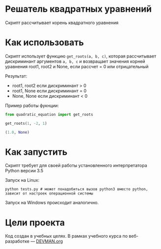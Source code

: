 # Решатель квадратных уравнений

Скрипт рассчитывает корень квадратного уравнения

# Как использовать

Скрипт использует функцию ```get_roots(a, b, c)```, которая рассчитывает дискриминант аргументов ```a, b, c```
и возвращает значения корней уравнения root1, root2 и None, если рассчет = 0 или отрицательный

Результат:
* root1, root2 если дискриминант > 0
* root1, None если дискриминант = 0
* None, None если дискриминант < 0

Пример работы фукнции:
```python
from quadratic_equation import get_roots

get_roots(1, -2, 1)

(1.0, None)
```


# Как запустить

Скрипт требует для своей работы установленного интерпретатора Python версии 3.5

Запуск на Linux:

```
python tests.py # может понадобиться вызов python3 вместо python, зависит от настроек операционной системы

```

Запуск на Windows происходит аналогично.

# Цели проекта

Код создан в учебных целях. В рамках учебного курса по веб-разработке ― [DEVMAN.org](https://devman.org)
